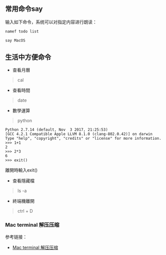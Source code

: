 

## 常用命令say

输入如下命令，系统可以对指定内容进行朗读：


```bash
namef todo list
```


```bash
say MacOS
```

## 生活中方便命令

- 查看月曆
> cal

- 查看時間
> date

- 數學運算
> python

```
Python 2.7.14 (default, Nov  3 2017, 21:25:53)
[GCC 4.2.1 Compatible Apple LLVM 8.1.0 (clang-802.0.42)] on darwin
Type "help", "copyright", "credits" or "license" for more information.
>>> 1+1
2
>>> 2*3
6
>>> exit()
```
離開時輸入exit()

- 查看隱藏檔
> ls -a

- 終端機離開
> ctrl + D


### Mac terminal 解压压缩

参考链接：

- [Mac terminal 解压压缩](http://www.cnblogs.com/bennman/p/3299749.html)














